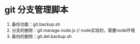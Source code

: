# git 分支管理脚本
1. 备份功能：git.backup.sh
2. 分支的删除：git.manage.node.js // node实现的，需要node环境
3. 备份的删除：git.del.backup.sh
